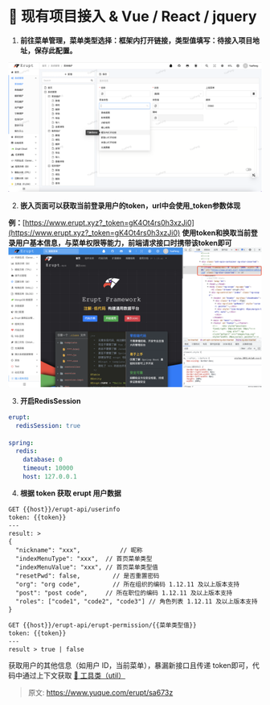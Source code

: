 # 🥽 现有项目接入 & Vue / React / jquery

1. **前往菜单管理，****菜单类型****选择：框架内打开链接，****类型值****填写：待接入项目地址，保存此配置。**

![image.png](./img/x-BEcS-5IK7mODNU/1698213518686-e9186286-82ea-4ce8-b1f8-c7b36d081bfe-825490.png)

2. **嵌入页面可以获取当前登录用户的token，url中会使用_token参数体现**

**例：**[https://www.erupt.xyz?_token=gK4Ot4rs0h3xzJi0](https://www.erupt.xyz?_token=gK4Ot4rs0h3xzJi0)
**使用token和换取当前登录用户基本信息，与菜单权限等能力，前端请求接口时携带该token即可**![image.png](./img/x-BEcS-5IK7mODNU/1646358578964-d5864b47-f722-45c0-9ad4-6ee264d5344e-404317.png)

3. **开启RedisSession**
```yaml
erupt:
  redisSession: true

spring:
  redis:
    database: 0
    timeout: 10000
    host: 127.0.0.1
```

4. **根据 token 获取 erupt 用户数据**
```http
GET {{host}}/erupt-api/userinfo
token: {{token}}
---
result: >
{
  "nickname": "xxx", 		   // 昵称
  "indexMenuType": "xxx",  // 首页菜单类型
  "indexMenuValue": "xxx", // 首页菜单类型值
  "resetPwd": false,   		 // 是否重置密码
  "org": "org code",	     // 所在组织的编码 1.12.11 及以上版本支持
  "post": "post code",     // 所在职位的编码 1.12.11 及以上版本支持
  "roles": ["code1", "code2", "code3"] // 角色列表 1.12.11 及以上版本支持
}
```
```http
GET {{host}}/erupt-api/erupt-permission/{{菜单类型值}}
token: {{token}}
---
result > true | false
```
获取用户的其他信息（如用户 ID，当前菜单），暴漏新接口且传递 token即可，代码中通过上下文获取
[🧲 工具类（util）](https://www.yuque.com/erupts/erupt/plk783?view=doc_embed&inner=d142a6f98edd2815ccdcec4148e1dfa6)


> 原文: <https://www.yuque.com/erupt/sa673z>